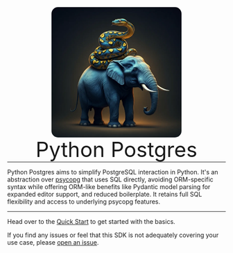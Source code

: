 <p align="center" style="margin: 0 0 10px">
    <img width="300" height="300" src="img/logo.webp" alt='Python Postgres' style="border-radius: 15px">
</p>

<h1 align="center" style="font-size: 3rem; font-weight: 400; margin: -15px 0">
Python Postgres
</h1>

---

Python Postgres aims to simplify PostgreSQL interaction in Python. It's an abstraction
over [psycopg](https://www.psycopg.org/psycopg3/docs/index.html) that uses SQL directly, avoiding ORM-specific syntax
while offering ORM-like benefits like Pydantic model parsing for expanded editor support, and reduced boilerplate. It
retains full SQL flexibility and access to underlying psycopg features.

---

Head over to the [Quick Start](quickstart.md) to get started with the basics.

If you find any issues or feel that this SDK is not adequately covering your use case,
please [open an issue](https://github.com/VinzenzKlass/anaplan-sdk/issues/new).

